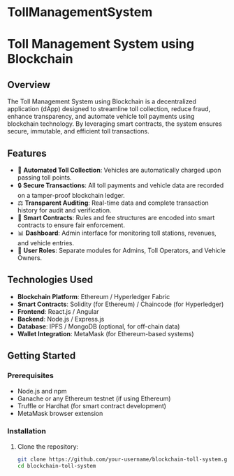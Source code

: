 # TollManagementSystem
# Toll Management System using Blockchain

## Overview

The Toll Management System using Blockchain is a decentralized application (dApp) designed to streamline toll collection, reduce fraud, enhance transparency, and automate vehicle toll payments using blockchain technology. By leveraging smart contracts, the system ensures secure, immutable, and efficient toll transactions.

## Features

- 🚗 **Automated Toll Collection**: Vehicles are automatically charged upon passing toll points.
- 🔒 **Secure Transactions**: All toll payments and vehicle data are recorded on a tamper-proof blockchain ledger.
- ⚖️ **Transparent Auditing**: Real-time data and complete transaction history for audit and verification.
- 🧾 **Smart Contracts**: Rules and fee structures are encoded into smart contracts to ensure fair enforcement.
- 📊 **Dashboard**: Admin interface for monitoring toll stations, revenues, and vehicle entries.
- 🧠 **User Roles**: Separate modules for Admins, Toll Operators, and Vehicle Owners.

## Technologies Used

- **Blockchain Platform**: Ethereum / Hyperledger Fabric
- **Smart Contracts**: Solidity (for Ethereum) / Chaincode (for Hyperledger)
- **Frontend**: React.js / Angular
- **Backend**: Node.js / Express.js
- **Database**: IPFS / MongoDB (optional, for off-chain data)
- **Wallet Integration**: MetaMask (for Ethereum-based systems)

## Getting Started

### Prerequisites

- Node.js and npm
- Ganache or any Ethereum testnet (if using Ethereum)
- Truffle or Hardhat (for smart contract development)
- MetaMask browser extension

### Installation

1. Clone the repository:
   ```bash
   git clone https://github.com/your-username/blockchain-toll-system.git
   cd blockchain-toll-system
